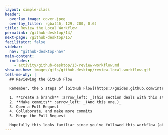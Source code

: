 ```yaml
---
layout: simple-class
header:
  overlay_image: cover.jpeg
  overlay_filter: rgba(46, 129, 200, 0.6)
title: Review the Local Workflow
permalink: /github-desktop/14/
next-page: /github-desktop/15/
facilitator: false
sidebar:
  nav: "github-desktop-nav"
main-content:
  includes:
    - activity/github-desktop/13-review-workflow.md
show-me-how: images/gifs/github-desktop/review-local-workflow.gif
tell-me-why: |
  ## Reviewing the GitHub Flow

  Remember, the 5 steps of [GitHub Flow](https://guides.github.com/introduction/flow/) are:

  1. **Create a branch** :arrow_left: _(This section deals with this step.)_
  2. **Make commits** :arrow_left: _(And this one.)_
  3. Open a Pull Request
  4. Collaborate, and make more commits
  5. Merge the Pull Request

  Hopefully this looks familiar since you've followed this workflow (at least) twice. Now you will follow it once more to add your page to our directory.
---
```

